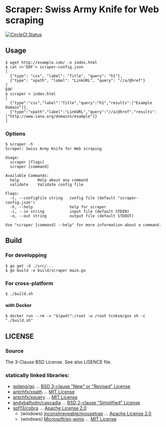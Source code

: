 # Scraper: Swiss Army Knife for Web scraping

[![CircleCI Status](https://circleci.com/gh/kitsuyui/scraper.svg?style=shield&circle-token=:circle-token)](https://circleci.com/gh/kitsuyui/scraper)

## Usage

```
$ wget http://example.com/ -o index.html
$ cat <<'EOF'> scraper-config.json
[
  {"type": "css", "label": "Title", "query": "h1"},
  {"type": "xpath", "label": "LinkURL", "query": "//a/@href"}
]
EOF
$ scraper < index.html
[
  {"type":"css","label":"Title","query":"h1","results":["Example Domain"]},
  {"type":"xpath","label":"LinkURL","query":"//a/@href","results":["http://www.iana.org/domains/example"]}
]
```

### Options

```
$ scraper -h
Scraper: Swiss Army Knife for Web scraping

Usage:
  scraper [flags]
  scraper [command]

Available Commands:
  help        Help about any command
  validate    Validate config file

Flags:
  -c, --configFile string   config file (default "scraper-config.json")
  -h, --help                help for scraper
  -i, --in string           input file (default STDIN)
  -o, --out string          output file (default STDOUT)

Use "scraper [command] --help" for more information about a command.
```

## Build

### For developping

```
$ go get -d ./src/...
$ go build -o build/scraper main.go
```

### For cross-platform

```
$ ./build.sh
```

#### with Docker

```console
$ docker run --rm -v "$(pwd)":/root -w /root tcnksm/gox sh -c "./build.sh"
```

## LICENSE

### Source

The 3-Clause BSD License. See also LISENCE file.

### statically linked libraries:

- [golang/go](https://github.com/golang/go/) ... [BSD 3-clause "New" or "Revised" License](https://github.com/golang/go/blob/master/LICENSE)
-	[antchfx/xpath](https://github.com/antchfx/xpath/) ... [MIT License](https://github.com/antchfx/xpath/blob/master/LICENSE)
-	[antchfx/xquery](https://github.com/antchfx/xquery/) ... [MIT License](https://github.com/antchfx/xquery/blob/master/LICENSE)
-	[andybalholm/cascadia](https://github.com/andybalholm/cascadia/) ... [BSD 2-clause "Simplified" License](https://github.com/andybalholm/cascadia/blob/master/LICENSE)
- [spf13/cobra](https://github.com/spf13/cobra/) ... [Apache License 2.0](https://github.com/spf13/cobra/blob/master/LICENSE.txt)
  - (windows) [inconshreveable/mousetrap](https://github.com/inconshreveable/mousetrap/) ... [Apache License 2.0](https://github.com/inconshreveable/mousetrap/blob/master/LICENSE)
  - (windows) [Microsoft/go-winio](https://github.com/Microsoft/go-winio/) ... [MIT License](https://github.com/Microsoft/go-winio/blob/master/LICENSE)
